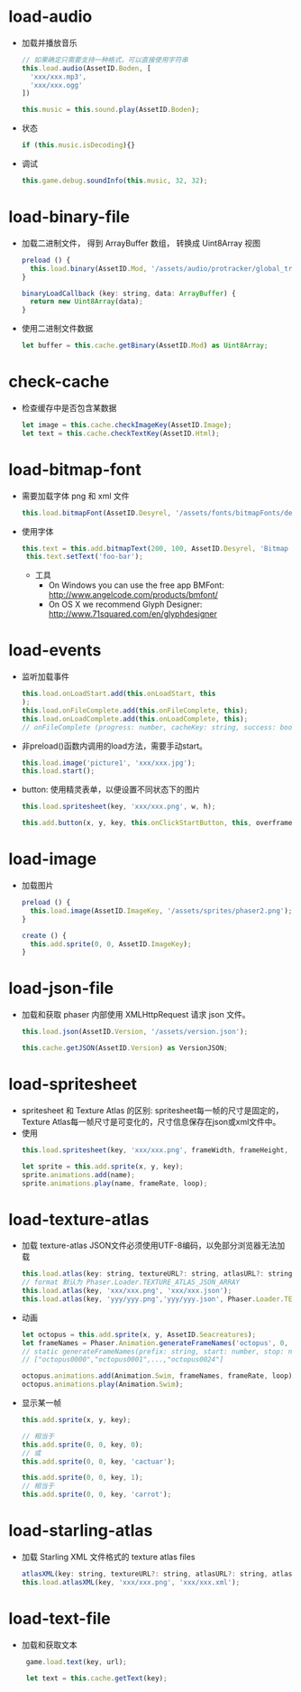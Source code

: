 # load-audio
  - 加载并播放音乐
    ```js
    // 如果确定只需要支持一种格式，可以直接使用字符串
    this.load.audio(AssetID.Boden, [
      'xxx/xxx.mp3',
      'xxx/xxx.ogg'
    ])

    this.music = this.sound.play(AssetID.Boden);

    ```
  - 状态
    ```js
    if (this.music.isDecoding){}

    ```
  - 调试
    ```js
    this.game.debug.soundInfo(this.music, 32, 32);

    ```
# load-binary-file
  - 加载二进制文件， 得到 ArrayBuffer 数组， 转换成 Uint8Array 视图
    ```js
    preload () {
      this.load.binary(AssetID.Mod, '/assets/audio/protracker/global_trash_3_v2.mod', this.binaryLoadCallback, this);
    }

    binaryLoadCallback (key: string, data: ArrayBuffer) {
      return new Uint8Array(data);
    }

    ```
  - 使用二进制文件数据
    ```js
    let buffer = this.cache.getBinary(AssetID.Mod) as Uint8Array;

    ```
# check-cache
  - 检查缓存中是否包含某数据
    ```js
    let image = this.cache.checkImageKey(AssetID.Image);
    let text = this.cache.checkTextKey(AssetID.Html);

    ```
# load-bitmap-font
  - 需要加载字体 png 和 xml 文件
    ```js
    this.load.bitmapFont(AssetID.Desyrel, '/assets/fonts/bitmapFonts/desyrel-pink.png', '/assets/fonts/bitmapFonts/desyrel-pink.xml');

    ```
  - 使用字体
    ```js
    this.text = this.add.bitmapText(200, 100, AssetID.Desyrel, 'Bitmap fonts', 64);
     this.text.setText('foo-bar');

    ```
    - 工具
      + On Windows you can use the free app BMFont: http://www.angelcode.com/products/bmfont/
      + On OS X we recommend Glyph Designer: http://www.71squared.com/en/glyphdesigner
# load-events
  - 监听加载事件
    ```js
    this.load.onLoadStart.add(this.onLoadStart, this
    );
    this.load.onFileComplete.add(this.onFileComplete, this);
    this.load.onLoadComplete.add(this.onLoadComplete, this);
    // onFileComplete (progress: number, cacheKey: string, success: boolean, totalLoaded: number, totalFiles: number)

    ```
  - 非preload()函数内调用的load方法，需要手动start。
    ```js
    this.load.image('picture1', 'xxx/xxx.jpg');
    this.load.start();

    ```
  - button: 使用精灵表单，以便设置不同状态下的图片
    ```js
    this.load.spritesheet(key, 'xxx/xxx.png', w, h);

    this.add.button(x, y, key, this.onClickStartButton, this, overframe, outframe, downframe);

    ```
# load-image
  - 加载图片
    ```js
    preload () {
      this.load.image(AssetID.ImageKey, '/assets/sprites/phaser2.png');
    }

    create () {
      this.add.sprite(0, 0, AssetID.ImageKey);
    }

    ```
# load-json-file
  - 加载和获取
    phaser 内部使用 XMLHttpRequest 请求 json 文件。
    ```js
    this.load.json(AssetID.Version, '/assets/version.json');

    this.cache.getJSON(AssetID.Version) as VersionJSON;
    ```
# load-spritesheet
  - spritesheet
    和 Texture Atlas 的区别: spritesheet每一帧的尺寸是固定的， Texture Atlas每一帧尺寸是可变化的，尺寸信息保存在json或xml文件中。
  - 使用
    ```js
    this.load.spritesheet(key, 'xxx/xxx.png', frameWidth, frameHeight, frameMax);

    let sprite = this.add.sprite(x, y, key);
    sprite.animations.add(name);
    sprite.animations.play(name, frameRate, loop);

    ```
# load-texture-atlas
  - 加载 texture-atlas
    JSON文件必须使用UTF-8编码，以免部分浏览器无法加载
    ```js
    this.load.atlas(key: string, textureURL?: string, atlasURL?: string, atlasData?: any, format?: number): Phaser.Loader;
    // format 默认为 Phaser.Loader.TEXTURE_ATLAS_JSON_ARRAY
    this.load.atlas(key, 'xxx/xxx.png', 'xxx/xxx.json');
    this.load.atlas(key, 'yyy/yyy.png','yyy/yyy.json', Phaser.Loader.TEXTURE_ATLAS_JSON_HASH);

    ```
  - 动画
    ```js
    let octopus = this.add.sprite(x, y, AssetID.Seacreatures);
    let frameNames = Phaser.Animation.generateFrameNames('octopus', 0, 24, '', 4);
    // static generateFrameNames(prefix: string, start: number, stop: number, suffix?: string, zeroPad?: number): string[];
    // ["octopus0000","octopus0001",...,"octopus0024"]

    octopus.animations.add(Animation.Swim, frameNames, frameRate, loop);
    octopus.animations.play(Animation.Swim);

    ```
  - 显示某一帧
    ```js
    this.add.sprite(x, y, key);

    // 相当于
    this.add.sprite(0, 0, key, 0);
    // 或
    this.add.sprite(0, 0, key, 'cactuar');

    this.add.sprite(0, 0, key, 1);
    // 相当于
    this.add.sprite(0, 0, key, 'carrot');

    ```
# load-starling-atlas
  - 加载 Starling XML 文件格式的 texture atlas files
    ```js
    atlasXML(key: string, textureURL?: string, atlasURL?: string, atlasData?: any): Phaser.Loader;
    this.load.atlasXML(key, 'xxx/xxx.png', 'xxx/xxx.xml');

    ```
# load-text-file
  - 加载和获取文本
    ```js
     game.load.text(key, url);

     let text = this.cache.getText(key);

    ```
